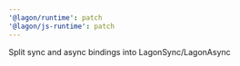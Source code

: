 ```yaml
---
'@lagon/runtime': patch
'@lagon/js-runtime': patch
---
```


Split sync and async bindings into LagonSync/LagonAsync
